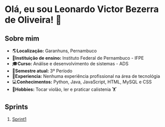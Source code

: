 # **Olá, eu sou Leonardo Victor Bezerra de Oliveira!** 👋

## Sobre mim











- 🌎**Localização:** Garanhuns, Pernambuco
- 🏫**Instituição de ensino:** Instituto Federal de Pernambuco - IFPE
- 🎓**Curso:** Análise e desenvolvimento de sistemas - ADS 
- 📖**Semestre atual:** 3º Período
- 💼**Experiencia:** Nenhuma experiência profissional na área de tecnológia
- 💻**Conhecimentos:** Python, Java, JavaScript, HTML, MySQL e CSS
- 🎸**Hobbies:** Tocar violão, ler e praticar calistenia 🏋️

## Sprints
1. [Sprint1](https://github.com/L3onVictor/PB-LEONARDO-OLIVEIRA/tree/main/Sprint1)
